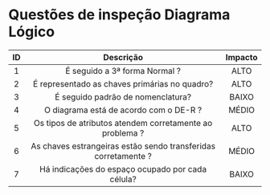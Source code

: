 # Questões de inspeção Diagrama Lógico

| ID |                       Descrição                       | Impacto |
|:--:|:-----------------------------------------------------:|:-------:|
|  1 |        É seguido a 3ª forma Normal ?                  |   ALTO  |
|  2 |        É representado as chaves primárias no quadro?       |   ALTO  |
|  3 |     É seguido padrão de nomenclatura?     |   BAIXO  |
|  4 |           O diagrama está de acordo com o DE-R ?         |   MÉDIO  |
|  5 |          Os tipos de atributos atendem corretamente ao problema  ?         |  ALTO  |
|  6 | As chaves estrangeiras estão sendo transferidas corretamente ? |   MÉDIO  |
|  7 |        Há indicações do espaço ocupado por cada célula?        |  BAIXO  |
